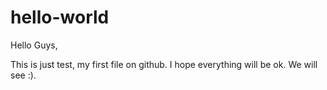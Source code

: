 # hello-world

Hello Guys,

This is just test, my first file on github. I hope everything will be ok. We will see :).

